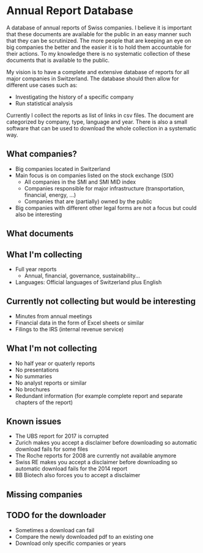 # Annual Report Database

A database of annual reports of Swiss companies. I believe it is important that these documents are available for the public in an easy manner such that they can be scrutinized. The more people that are keeping an eye on big companies the better and the easier it is to hold them accountable for their actions. To my knowledge there is no systematic collection of these documents that is available to the public.

My vision is to have a complete and extensive database of reports for all major companies in Switzerland. The database should then allow for different use cases such as:

- Investigating the history of a specific company
- Run statistical analysis

Currently I collect the reports as list of links in csv files. The document are categorized by company, type, language and year. There is also a small software that can be used to download the whole collection in a systematic way.

## What companies?

- Big companies located in Switzerland
- Main focus is on companies listed on the stock exchange (SIX)
  - All companies in the SMI and SMI MID index
  - Companies responsible for major infrastructure (transportation, financial, energy, ...)
  - Companies that are (partially) owned by the public
- Big companies with different other legal forms are not a focus but could also be interesting

## What documents

## What I'm collecting

- Full year reports
  - Annual, financial, governance, sustainability...
- Languages: Official languages of Switzerland plus English

## Currently not collecting but would be interesting

- Minutes from annual meetings
- Financial data in the form of Excel sheets or similar
- Filings to the IRS (internal revenue service)

## What I'm not collecting

- No half year or quaterly reports
- No presentations
- No summaries
- No analyst reports or similar
- No brochures
- Redundant information (for example complete report and separate chapters of the report)

## Known issues

- The UBS report for 2017 is corrupted
- Zurich makes you accept a disclaimer before downloading so automatic download fails for some files
- The Roche reports for 2008 are currently not available anymore
- Swiss RE makes you accept a disclaimer before downloading so automatic download fails for the 2014 report
- BB Biotech also forces you to accept a disclaimer

## Missing companies

## TODO for the downloader

- Sometimes a download can fail
- Compare the newly downloaded pdf to an existing one
- Download only specific companies or years
